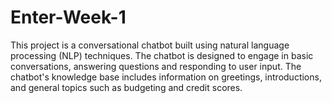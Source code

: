 # Enter-Week-1
This project is a conversational chatbot built using natural language processing (NLP) techniques. The chatbot is designed to engage in basic conversations, answering questions and responding to user input. The chatbot's knowledge base includes information on greetings, introductions, and general topics such as budgeting and credit scores.
